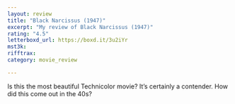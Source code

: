 ```yaml
---
layout: review
title: "Black Narcissus (1947)"
excerpt: "My review of Black Narcissus (1947)"
rating: "4.5"
letterboxd_url: https://boxd.it/3u2iYr
mst3k: 
rifftrax: 
category: movie_review

---
```


Is this the most beautiful Technicolor movie? It’s certainly a contender. How did this come out in the 40s?